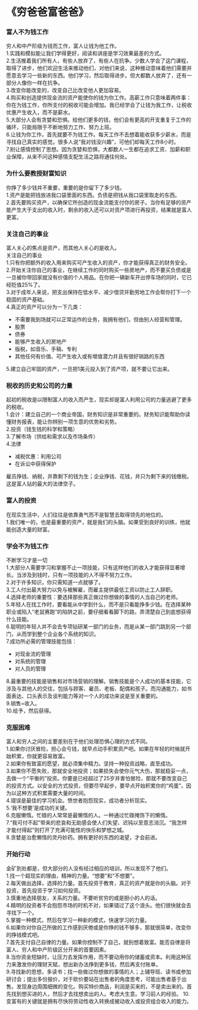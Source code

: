 # 《穷爸爸富爸爸》

### 富人不为钱工作

穷人和中产阶级为钱而工作，富人让钱为他工作。<br>
1.实践和模拟能让我们学得更好，阅读和讲座是学习效果最差的方式。<br>
2.生活推着我们所有人，有些人放弃了，有些人在抗争。少数人学会了这门课程，取得了进步，他们欢迎生活来推动他们，对他们来说，这种推动意味着他们需要并愿意去学习一些新的东西。他们学习，然后取得进步。但大都数人放弃了，还有一部分人像你一样在抗争。<br>
3.改变你能改变的，改变自己比改变他人更加容易。<br>
4.购买和创造提供现金流的资产能使你的钱为你工作。高薪工作只意味着两件事：你在为钱工作，你所支付的税收可能会增加。我已经学会了让钱为我工作，让税收优惠产生收入，而不是薪水。<br>
5.大部分人会有贪婪和恐惧。给他们更多的钱，他们会有更高的开支重复于工作的循环，只能局限于不断地努力工作、努力上班。<br>
6.让钱为你工作，首先就要不为钱工作。每天工作不去想着能收获多少薪水，而是寻找自己真实的感觉。很多人说“我对钱没兴趣”，可他们却每天工作8小时。<br>
7.别让感情控制了思想。因为贪婪和恐惧，大都数人一生都在追求工资、加薪和职业保障，从来不问这种感情支配生活之路将通往何处。


### 为什么要教授财富知识

你挣了多少钱并不重要，重要的是你留下了多少钱。<br>
1.资产是能把钱放进我口袋里面的东西。负债是把钱从我口袋里取走的东西。<br>
2.首先要购买资产，以确保它所创造的现金流能支付你的房子。当你有足够的资产能产生大于支出的收入时，剩余的收入还可以对资产项进行再投资，结果就是富人更富。<br>


### 关注自己的事业

富人关心的焦点是资产，而其他人关心的是收入。<br>
关注自己的事业<br>
1.只有你把额外的收入用来购买可产生收入的资产，你才能获得真正的财务安全。<br>
2.开始关注你自己的事业，在继续工作的同时购买一些房地产，而不要买负债或是一旦被你带回家就没有价值的个人用品。在你把一辆新车开出停车场的同时，它已经贬值25%了。<br>
3.对于成年人来说，把支出保持在低水平、减少借贷并勤劳地工作会帮你打下一个稳固的资产基础。<br>
4.真正的资产可以分为一下几类：
* 不需要我到场就可以正常运作的业务，我拥有他们，但由别人经营和管理。
* 股票
* 债券
* 能够产生收入的房地产
* 版税，如音乐、手稿、专利
* 其他任何有价值、可产生收入或有增值潜力并且有很好销路的东西<br>

5.建立自己牢固的资产，一旦把1美元投入到了资产项，就不要让它出来。


### 税收的历史和公司的力量

起初的税收是以限制富人的收入而产生，现实却是富人利用公司的力量逃避了更多的税收。<br>
1.会计：建立自己的一个商业帝国，财务知识是非常重要的。财务知识能帮助你读懂财务报表，能让你辨别一项生意的优势和劣势。<br>
2.投资（钱生钱的科学和策略）<br>
3.了解市场（供给和需求以及市场条件）<br>
4.法律
* 减税优惠：利用公司
* 在诉讼中获得保护<br>

雇员挣钱、纳税，并靠剩下的钱为生；企业挣钱、花钱，并只为剩下来的钱缴税。这是富人钻的最大的法律空子。


### 富人的投资

在现实生活中，人们往往是依靠勇气而不是智慧去取得领先的地位的。<br>
1.我们唯一的，也是最重要的资产，就是我们的头脑。如果受到良好的训练，他就能创造大量的财富。


### 学会不为钱工作

不断学习才是一切<br>
1.大部分人需要学习和掌握不止一项技能，只有这样他们的收入才能获得显著增长。当涉及到钱时，只有一项技能的人不得不努力工作。<br>
2.对于许多知识，你只需知道一点就够了。<br>
3.工人付出最大努力以免与被解雇，而雇主提供最低工资以防止工人辞职。<br>
4.选择老师的重要性：要选择那些真正做过你想做的事情的人当自己的老师。<br>
5.年轻人在找工作时，要看能从中学到什么，而不是只看能挣多少钱。在选择某种职业或陷入“老鼠赛跑”的陷阱之前，要仔细看看脚下的路，弄清楚自己到底想获得什么技能。<br>
6.聪明的年轻人并不会去专项钻研某一部门的业务，而是从某一部门跳到另一个部门，从而学到整个企业各个系统的知识。<br>
7.成功所必需的管理技能包括：<br>
* 对现金流的管理
* 对系统的管理
* 对人员的管理<br>

8.最重要的技能是销售和对市场营销的理解。销售技能是个人成功的基本技能，它涉及与其他人的交往，包括与顾客、雇员、老板、配偶和孩子。而沟通能力，如书面表达、口头表示及谈判能力等对一个人的成功来说是至关重要的。<br>
9.销售=收入。<br>
10.给予，然后获得。


### 克服困难

富人和穷人之间的主要差别在于他们处理恐惧心理的方式不同。<br>
1.如果你讨厌冒险，担心会亏钱，就早点动手积累资产吧。如果在年轻的时候就开始积累，你就更容易致富。<br>
2.如果你有致富的愿望，就必须集中精力。坚持一种投资战略，直至成功。<br>
3.如果你不愿失败，那就安全地投资；如果损失会使你元气大伤，那就稳妥一点，去做一个“平衡的”投资。你要是已经超过了25岁并害怕冒险，那就不要改变自己的投资方式。以安全的方式投资，但要尽早起步，要早点开始积累你的“鸡蛋”，因为以这种方式积累需要大量的时间。<br>
4.错误是最佳的学习机会。愤世者抱怨现实，成功者分析现实。<br>
5.‘我不想要’是成功的关键。<br>
6.克服懒惰。忙碌的人常常是最懒惰的人。一种通过忙碌掩饰下的懒惰。<br>
7.“我可付不起”带来的悲哀和无助感会使人们失望、迟钝以至意志消沉。“我怎样才能付得起”则打开了充满可能性的快乐和梦想之城。<br>
8.贪婪是治愈懒惰的灵丹妙药。拥有更好的东西的渴望，才会前进。


### 开始行动

金矿到处都是，但大部分的人没有经过相应的培训，所以发现不了他们。<br>
1.找一个超现实的理由，精神的力量。“想要”和“不想要”。<br>
2.每天做出选择，选择的力量。首先投资于教育，真正的资产就是你的头脑。对于投资，首先投资于学习如何投资。<br>
3.慎重地选择朋友，关系的力量。不要听贫穷的或是胆小的人的话。<br>
4.精明的投资者不会抱怨市场的时机不对，如果错过了这个浪头。他们很快就会去寻找下一个。<br>
5.掌握一种模式，然后在学习一种新的模式，快速学习的力量。<br>
6.如果你对你自己所做的工作感到厌倦或是你挣的钱不够多，那就很简单，改变你的挣钱模式吧。<br>
7.首先支付自己自律的力量。如果你控制不了自己，就别想着致富。能否自律是将富人、穷人和中产阶级区分开来的首要因素。<br>
8.当你资金短缺时，让压力去发挥作用，而不要动用你的储蓄或资本。利用这种压力来激发你的理财天赋，想出新办法挣到更多钱，然后再支付账单。<br>
9.寻找新的思想，多读书；找一些做过你想做的事情的人；上辅导班、读书或参加研讨会；提出多份报价，对于砍价要站在出售者的角度思考，可能出售者基于出售。发现身边周围细微的变化。购买特价商品，利润是买来的，不是卖出来的。首先找到想买进的人，然后才去找想卖出的人。考虑大生意。学习前人的经验。
10.变富有的关键就是拥有尽快将劳动性收入转换成被动收入或投资组合收入的能力。
